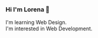 ### Hi I'm Lorena 👋   
I'm learning Web Design.  
I'm interested in Web Development.  
 



<!--
**chikityphy/chikityphy** is a ✨ _special_ ✨ repository because its `README.md` (this file) appears on your GitHub profile.

